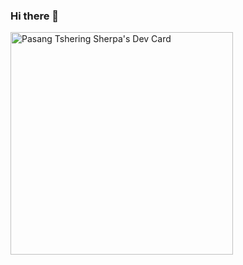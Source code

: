 ### Hi there 👋

<!--
**Pasangcrp/Pasangcrp** is a ✨ _special_ ✨ repository because its `README.md` (this file) appears on your GitHub profile.

Here are some ideas to get you started:

- 🔭 I’m currently working on ...
- 🌱 I’m currently learning ...
- 👯 I’m looking to collaborate on ...
- 🤔 I’m looking for help with ...
- 💬 Ask me about ...
- 📫 How to reach me: ...
- 😄 Pronouns: ...
- ⚡ Fun fact: ...
-->
<a href="https://app.daily.dev/pasangtsheringsherpa"><img src="https://api.daily.dev/devcards/v2/jtICX4fjcRxoelFcavSu7.png?r=bqe" width="356" alt="Pasang Tshering Sherpa's Dev Card"/></a>
